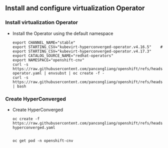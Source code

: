 ## Install and configure virtualization Operator

### Install virtualization Operator

* Install the Operator using the default namespace
  ```
  export CHANNEL_NAME="stable"
  export STARTING_CSV="kubevirt-hyperconverged-operator.v4.16.5"    # export STARTING_CSV="kubevirt-hyperconverged-operator.v4.17.3"
  export CATALOG_SOURCE_NAME="redhat-operators"
  export NAMESPACE="openshift-cnv"
  curl -s https://raw.githubusercontent.com/pancongliang/openshift/refs/heads/main/virtualization/01-operator.yaml | envsubst | oc create -f -
  curl -s https://raw.githubusercontent.com/pancongliang/openshift/refs/heads/main/operator/approve_ip.sh | bash
  ```

### Create HyperConverged
* Create HyperConverged
  ```
  oc create -f https://raw.githubusercontent.com/pancongliang/openshift/refs/heads/main/virtualization/02-hyperconverged.yaml


  oc get pod -n openshift-cnv
  ```

